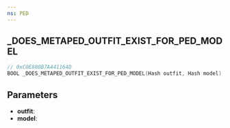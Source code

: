 ```yaml
---
ns: PED
---
```

## _DOES_METAPED_OUTFIT_EXIST_FOR_PED_MODEL

```c
// 0xC0E880B7A441164D
BOOL _DOES_METAPED_OUTFIT_EXIST_FOR_PED_MODEL(Hash outfit, Hash model);
```

## Parameters
* **outfit**:
* **model**:
